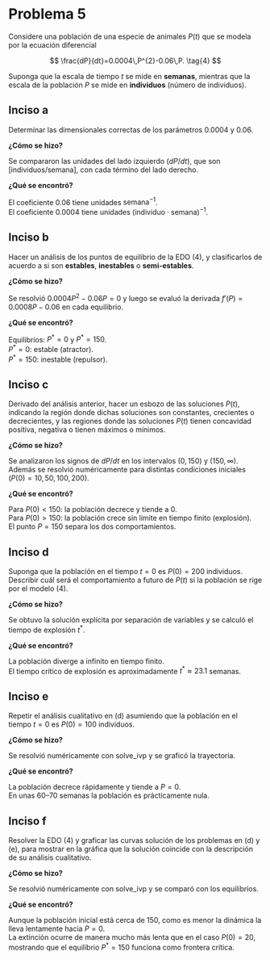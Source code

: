 # Problema 5

Considere una población de una especie de animales $P(t)$ que se modela por la ecuación diferencial

$$
\frac{dP}{dt}=0.0004\,P^{2}-0.06\,P. \tag{4}
$$

Suponga que la escala de tiempo $t$ se mide en **semanas**, mientras que la escala de la población $P$ se mide en **individuos** (número de individuos).

## Inciso a

Determinar las dimensionales correctas de los parámetros $0.0004$ y $0.06$.  

**¿Cómo se hizo?**  

Se compararon las unidades del lado izquierdo $(dP/dt)$, que son $[\text{individuos}/\text{semana}]$, con cada término del lado derecho.

**¿Qué se encontró?**

El coeficiente $0.06$ tiene unidades $\text{semana}^{-1}$.  
El coeficiente $0.0004$ tiene unidades $(\text{individuo} \cdot \text{semana})^{-1}$.

## Inciso b

Hacer un análisis de los puntos de equilibrio de la EDO (4), y clasificarlos de acuerdo a si son **estables**, **inestables** o **semi-estables**.  

**¿Cómo se hizo?**  

Se resolvió $0.0004P^2-0.06P=0$ y luego se evaluó la derivada $f'(P)=0.0008P-0.06$ en cada equilibrio.

**¿Qué se encontró?**

Equilibrios: $P^*=0$ y $P^*=150$.  
$P^*=0$: estable (atractor).  
$P^*=150$: inestable (repulsor).

## Inciso c

Derivado del análisis anterior, hacer un esbozo de las soluciones $P(t)$, indicando la región donde dichas soluciones son constantes, crecientes o decrecientes, y las regiones donde las soluciones $P(t)$ tienen concavidad positiva, negativa o tienen máximos o mínimos.  

**¿Cómo se hizo?**  

Se analizaron los signos de $dP/dt$ en los intervalos $(0,150)$ y $(150,\infty)$. Además se resolvió numéricamente para distintas condiciones iniciales ($P(0)=10,50,100,200$).

**¿Qué se encontró?**

Para $P(0)<150$: la población decrece y tiende a $0$.  
Para $P(0)>150$: la población crece sin límite en tiempo finito (explosión).  
El punto $P=150$ separa los dos comportamientos.

## Inciso d

Suponga que la población en el tiempo $t=0$ es $P(0)=200$ individuos. Describir cuál será el comportamiento a futuro de $P(t)$ si la población se rige por el modelo (4).  

**¿Cómo se hizo?**  

Se obtuvo la solución explícita por separación de variables y se calculó el tiempo de explosión $t^*$.

**¿Qué se encontró?**  

La población diverge a infinito en tiempo finito.  
El tiempo crítico de explosión es aproximadamente $t^* \approx 23.1$ semanas.

## Inciso e

Repetir el análisis cualitativo en (d) asumiendo que la población en el tiempo $t=0$ es $P(0)=100$ individuos.  

**¿Cómo se hizo?**

Se resolvió numéricamente con solve_ivp y se graficó la trayectoria.

**¿Qué se encontró?**

La población decrece rápidamente y tiende a $P=0$.  
En unas 60–70 semanas la población es prácticamente nula.

## Inciso f

Resolver la EDO (4) y graficar las curvas solución de los problemas en (d) y (e), para mostrar en la gráfica que la solución coincide con la descripción de su análisis cualitativo.

**¿Cómo se hizo?**  

Se resolvió numéricamente con solve_ivp y se comparó con los equilibrios.

**¿Qué se encontró?**

Aunque la población inicial está cerca de 150, como es menor la dinámica la lleva lentamente hacia $P=0$.  
La extinción ocurre de manera mucho más lenta que en el caso $P(0)=20$, mostrando que el equilibrio $P^*=150$ funciona como frontera crítica.
